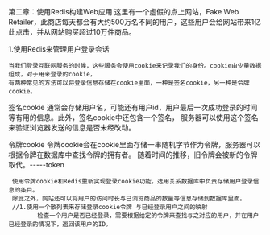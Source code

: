 第二章：使用Redis构建Web应用
    这里有一个虚假的点上网站，Fake Web Retailer，此商店每天都会有大约500万名不同的用户，这些用户会给网站带来1亿
    此点击，并从网站购买超过10万件商品。
    
    
   1.使用Redis来管理用户登录会话
    
    当我们登录互联网服务的时候，这些服务会使用cookie来记录我们的身份。cookie由少量数据组成，对于用来登录的cookie，
    有两种常见的方法可以将登录信息存储在cookie里面，一种是签名cookie，另一种是令牌cookie。
    
   签名cookie
        通常会存储用户名，可能还有用户id，用户最后一次成功登录的时间等有用的信息。此外，签名cookie中还包含一个签名，
        服务器可以使用这个签名来验证浏览器发送的信息是否未经改动。
    
   令牌cookie
         令牌cookie会在cookie里面存储一串随机字节作为令牌，服务器可以根据令牌在数据库中查找令牌的拥有者。
         随着时间的推移，旧令牌会被新的令牌取代。-----token
         
     使用令牌cookie和Redis重新实现登录cookie功能，选用关系数据库中负责存储用户登录信息的条目。
     除此之外，网站还可以将用户的访问时长与已浏览商品的数量等信息存储到数据库里面。
     //1.使用一个散列表来存储登录cookie令牌 与已经登录用户之间的映射
            检查一个用户是否已经登录，需要根据给定的令牌来查找与之对应的用户，并在用户已经登录的情况下，返回该用户的ID。
     
     
     
     
     
     
     
     
     
     
     